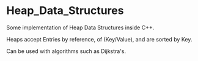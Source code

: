 # Heap_Data_Structures

Some implementation of Heap Data Structures inside C++.

Heaps accept Entries by reference, of (Key/Value), and are sorted by Key.

Can be used with algorithms such as Dijkstra's.
